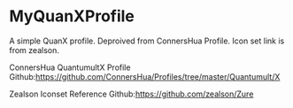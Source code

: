 # MyQuanXProfile
A simple QuanX profile. Deproived from ConnersHua Profile. Icon set link is from zealson.

ConnersHua QuantumultX Profile Github:https://github.com/ConnersHua/Profiles/tree/master/Quantumult/X

Zealson Iconset Reference Github:https://github.com/zealson/Zure
